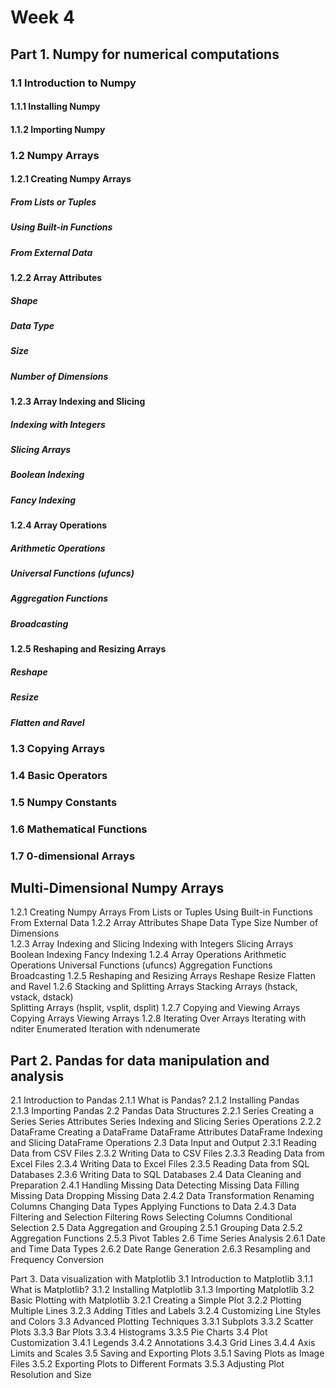 # Week 4

## Part 1. Numpy for numerical computations
### 1.1 Introduction to Numpy
#### 1.1.1 Installing Numpy
#### 1.1.2 Importing Numpy

### 1.2 Numpy Arrays
#### 1.2.1 Creating Numpy Arrays
##### From Lists or Tuples
##### Using Built-in Functions
##### From External Data
#### 1.2.2 Array Attributes
##### Shape
##### Data Type
##### Size
##### Number of Dimensions
#### 1.2.3 Array Indexing and Slicing
##### Indexing with Integers
##### Slicing Arrays            
##### Boolean Indexing
##### Fancy Indexing
#### 1.2.4 Array Operations
##### Arithmetic Operations
##### Universal Functions (ufuncs)
##### Aggregation Functions
##### Broadcasting
#### 1.2.5 Reshaping and Resizing Arrays
##### Reshape
##### Resize
##### Flatten and Ravel
### 1.3 Copying Arrays
### 1.4 Basic Operators
### 1.5 Numpy Constants
### 1.6 Mathematical Functions
### 1.7 0-dimensional Arrays


## Multi-Dimensional Numpy Arrays




1.2.1 Creating Numpy Arrays
    From Lists or Tuples
    Using Built-in Functions
    From External Data
1.2.2 Array Attributes
    Shape
    Data Type
    Size
    Number of Dimensions        
1.2.3 Array Indexing and Slicing
    Indexing with Integers
    Slicing Arrays
    Boolean Indexing
    Fancy Indexing
1.2.4 Array Operations
    Arithmetic Operations
    Universal Functions (ufuncs)
    Aggregation Functions
    Broadcasting
1.2.5 Reshaping and Resizing Arrays
    Reshape
    Resize
    Flatten and Ravel
1.2.6 Stacking and Splitting Arrays
    Stacking Arrays (hstack, vstack, dstack)        
    Splitting Arrays (hsplit, vsplit, dsplit)
1.2.7 Copying and Viewing Arrays
    Copying Arrays
    Viewing Arrays
1.2.8 Iterating Over Arrays
    Iterating with nditer
    Enumerated Iteration with ndenumerate   


## Part 2. Pandas for data manipulation and analysis
2.1 Introduction to Pandas
2.1.1 What is Pandas?
2.1.2 Installing Pandas     
2.1.3 Importing Pandas
2.2 Pandas Data Structures
2.2.1 Series
    Creating a Series
    Series Attributes
    Series Indexing and Slicing
    Series Operations
2.2.2 DataFrame
    Creating a DataFrame
    DataFrame Attributes
    DataFrame Indexing and Slicing
    DataFrame Operations
2.3 Data Input and Output
2.3.1 Reading Data from CSV Files
2.3.2 Writing Data to CSV Files
2.3.3 Reading Data from Excel Files
2.3.4 Writing Data to Excel Files
2.3.5 Reading Data from SQL Databases
2.3.6 Writing Data to SQL Databases
2.4 Data Cleaning and Preparation
2.4.1 Handling Missing Data
    Detecting Missing Data
    Filling Missing Data
    Dropping Missing Data
2.4.2 Data Transformation
    Renaming Columns
    Changing Data Types
    Applying Functions to Data
2.4.3 Data Filtering and Selection
    Filtering Rows
    Selecting Columns
    Conditional Selection
2.5 Data Aggregation and Grouping
2.5.1 Grouping Data
2.5.2 Aggregation Functions
2.5.3 Pivot Tables
2.6 Time Series Analysis
2.6.1 Date and Time Data Types
2.6.2 Date Range Generation
2.6.3 Resampling and Frequency Conversion           


Part 3. Data visualization with Matplotlib
3.1 Introduction to Matplotlib
3.1.1 What is Matplotlib?
3.1.2 Installing Matplotlib
3.1.3 Importing Matplotlib
3.2 Basic Plotting with Matplotlib
3.2.1 Creating a Simple Plot
3.2.2 Plotting Multiple Lines
3.2.3 Adding Titles and Labels
3.2.4 Customizing Line Styles and Colors
3.3 Advanced Plotting Techniques
3.3.1 Subplots
3.3.2 Scatter Plots
3.3.3 Bar Plots
3.3.4 Histograms
3.3.5 Pie Charts
3.4 Plot Customization
3.4.1 Legends
3.4.2 Annotations
3.4.3 Grid Lines
3.4.4 Axis Limits and Scales
3.5 Saving and Exporting Plots
3.5.1 Saving Plots as Image Files
3.5.2 Exporting Plots to Different Formats
3.5.3 Adjusting Plot Resolution and Size    